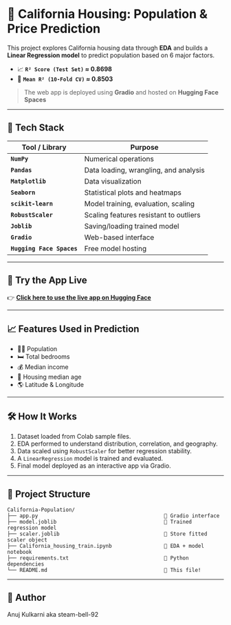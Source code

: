 # 🏡 California Housing: Population & Price Prediction

This project explores California housing data through **EDA** and builds a **Linear Regression model** to predict population based on 6 major factors.

- 📈 **`R² Score (Test Set)` ≈ 0.8698**
- 🔁 **`Mean R² (10-Fold CV)` ≈ 0.8503**

> The web app is deployed using **Gradio** and hosted on **Hugging Face Spaces**

---

## 🧰 Tech Stack

| Tool / Library          | Purpose                                 |
|-------------------------|-----------------------------------------|
| **`NumPy`**             | Numerical operations                    |
| **`Pandas`**            | Data loading, wrangling, and analysis   |
| **`Matplotlib`**        | Data visualization                      |
| **`Seaborn`**           | Statistical plots and heatmaps          |
| **`scikit-learn`**      | Model training, evaluation, scaling     |
| **`RobustScaler`**      | Scaling features resistant to outliers  |
| **`Joblib`**            | Saving/loading trained model            |
| **`Gradio`**            | Web-based interface                     |
| **`Hugging Face Spaces`** | Free model hosting                   |

---

## 🚀 Try the App Live

👉 [**Click here to use the live app on Hugging Face**](https://huggingface.co/spaces/steam-bell-92/California_population)  

---

## 📈 Features Used in Prediction

- 🧍‍♂️ Population  
- 🛏️ Total bedrooms  
- 💰 Median income  
- 🧱 Housing median age  
- 🌎 Latitude & Longitude  

---

## 🛠️ How It Works

1. Dataset loaded from Colab sample files.
2. EDA performed to understand distribution, correlation, and geography.
3. Data scaled using `RobustScaler` for better regression stability.
4. A `LinearRegression` model is trained and evaluated.
5. Final model deployed as an interactive app via Gradio.

---

## 📁 Project Structure

```
California-Population/
├── app.py                                         🔹 Gradio interface
├── model.joblib                                   🔹 Trained regression model
├── scaler.joblib                                  🔹 Store fitted scaler object 
├── California_housing_train.ipynb                 🔹 EDA + model notebook
├── requirements.txt                               🔹 Python dependencies
└── README.md                                      🔹 This file!
```
---

## 👤 Author

Anuj Kulkarni aka steam-bell-92
